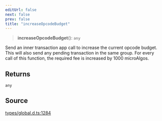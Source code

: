 ```yaml
---
editUrl: false
next: false
prev: false
title: "increaseOpcodeBudget"
---
```


> **increaseOpcodeBudget**(): `any`

Send an inner transaction app call to increase the current opcode budget.
This will also send any pending transaction in the same group.
For every call of this function, the required fee is increased by 1000 microAlgos.

## Returns

`any`

## Source

[types/global.d.ts:1284](https://github.com/algorandfoundation/tealscript/blob/e015f8b0/types/global.d.ts#L1284)
